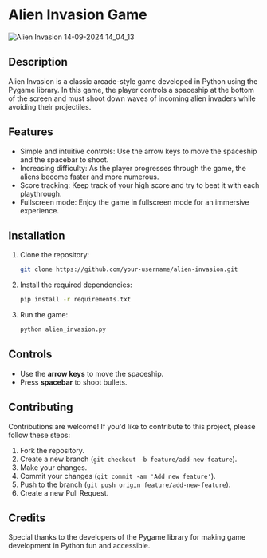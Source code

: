 # Alien Invasion Game

![Alien Invasion 14-09-2024 14_04_13](https://github.com/user-attachments/assets/39701af9-f3f5-4a6a-a94d-705cde7e9aea)


## Description

Alien Invasion is a classic arcade-style game developed in Python using the Pygame library. In this game, the player controls a spaceship at the bottom of the screen and must shoot down waves of incoming alien invaders while avoiding their projectiles.

## Features

- Simple and intuitive controls: Use the arrow keys to move the spaceship and the spacebar to shoot.
- Increasing difficulty: As the player progresses through the game, the aliens become faster and more numerous.
- Score tracking: Keep track of your high score and try to beat it with each playthrough.
- Fullscreen mode: Enjoy the game in fullscreen mode for an immersive experience.

## Installation

1. Clone the repository:

    ```bash
    git clone https://github.com/your-username/alien-invasion.git
    ```

2. Install the required dependencies:

    ```bash
    pip install -r requirements.txt
    ```

3. Run the game:

    ```bash
    python alien_invasion.py
    ```

## Controls

- Use the **arrow keys** to move the spaceship.
- Press **spacebar** to shoot bullets.

## Contributing

Contributions are welcome! If you'd like to contribute to this project, please follow these steps:

1. Fork the repository.
2. Create a new branch (`git checkout -b feature/add-new-feature`).
3. Make your changes.
4. Commit your changes (`git commit -am 'Add new feature'`).
5. Push to the branch (`git push origin feature/add-new-feature`).
6. Create a new Pull Request.

## Credits

 Special thanks to the developers of the Pygame library for making game development in Python fun and accessible.



